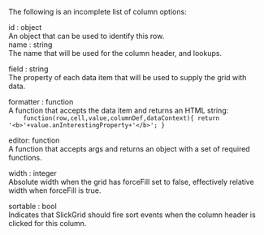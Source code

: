 The following is an incomplete list of column options:  

id : object  
    An object that can be used to identify this row.  
name : string  
    The name that will be used for the column header, and lookups.  

field : string  
    The property of each data item that will be used to supply the grid with data.  

formatter : function  
    A function that accepts the data item and returns an HTML string:  
`    function(row,cell,value,columnDef,dataContext){
         return '<b>'+value.anInterestingProperty+'</b>';
    }`

editor: function  
    A function that accepts args and returns an object with a set of required functions.   

width : integer  
    Absolute width when the grid has forceFill set to false, effectively relative width when forceFill is true.  

sortable : bool  
  Indicates that SlickGrid should fire sort events when the column header is clicked for this column.  